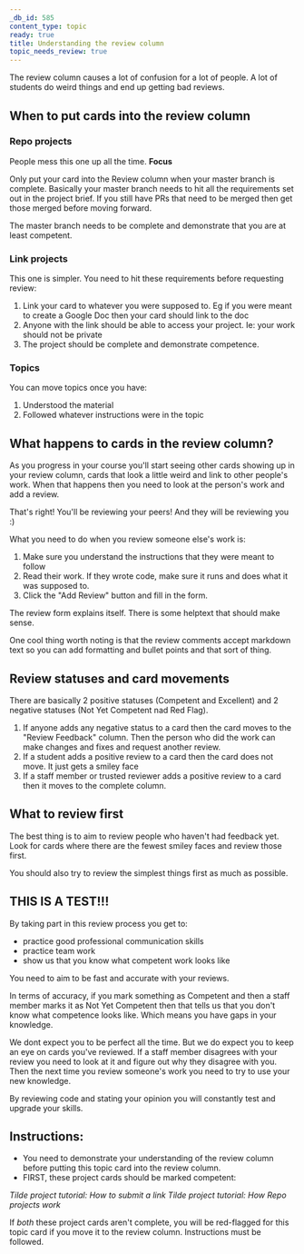 ```yaml
---
_db_id: 585
content_type: topic
ready: true
title: Understanding the review column
topic_needs_review: true
---
```


The review column causes a lot of confusion for a lot of people. A lot of students do weird things and end up getting bad reviews.

## When to put cards into the review column

### Repo projects

People mess this one up all the time. **Focus**

Only put your card into the Review column when your master branch is complete. Basically your master branch needs to hit all the requirements set out in the project brief. If you still have PRs that need to be merged then get those merged before moving forward.

The master branch needs to be complete and demonstrate that you are at least competent.

### Link projects

This one is simpler. You need to hit these requirements before requesting review:

1. Link your card to whatever you were supposed to. Eg if you were meant to create a Google Doc then your card should link to the doc
2. Anyone with the link should be able to access your project. Ie: your work should not be private
3. The project should be complete and demonstrate competence.

### Topics

You can move topics once you have:

1. Understood the material
2. Followed whatever instructions were in the topic

## What happens to cards in the review column?

As you progress in your course you'll start seeing other cards showing up in your review column, cards that look a little weird and link to other people's work. When that happens then you need to look at the person's work and add a review.

That's right! You'll be reviewing your peers! And they will be reviewing you :)

What you need to do when you review someone else's work is:

1. Make sure you understand the instructions that they were meant to follow
2. Read their work. If they wrote code, make sure it runs and does what it was supposed to.
3. Click the "Add Review" button and fill in the form.

The review form explains itself. There is some helptext that should make sense.

One cool thing worth noting is that the review comments accept markdown text so you can add formatting and bullet points and that sort of thing.

## Review statuses and card movements

There are basically 2 positive statuses (Competent and Excellent) and 2 negative statuses (Not Yet Competent nad Red Flag).

1. If anyone adds any negative status to a card then the card moves to the "Review Feedback" column. Then the person who did the work can make changes and fixes and request another review.
2. If a student adds a positive review to a card then the card does not move. It just gets a smiley face
3. If a staff member or trusted reviewer adds a positive review to a card then it moves to the complete column.

## What to review first

The best thing is to aim to review people who haven't had feedback yet. Look for cards where there are the fewest smiley faces and review those first.

You should also try to review the simplest things first as much as possible.

## THIS IS A TEST!!!

By taking part in this review process you get to:

- practice good professional communication skills
- practice team work
- show us that you know what competent work looks like

You need to aim to be fast and accurate with your reviews.

In terms of accuracy, if you mark something as Competent and then a staff member marks it as Not Yet Competent then that tells us that you don't know what competence looks like. Which means you have gaps in your knowledge.

We dont expect you to be perfect all the time. But we do expect you to keep an eye on cards you've reviewed. If a staff member disagrees with your review you need to look at it and figure out why they disagree with you. Then the next time you review someone's work you need to try to use your new knowledge.

By reviewing code and stating your opinion you will constantly test and upgrade your skills.

## Instructions:

- You need to demonstrate your understanding of the review column before putting this topic card into the review column. 
- FIRST, these project cards should be marked competent:

*Tilde project tutorial: How to submit a link*
*Tilde project tutorial: How Repo projects work*

If *both* these project cards aren't complete,  you will be red-flagged for this topic card if you move it to the review column. Instructions must be followed.
